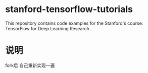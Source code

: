 # stanford-tensorflow-tutorials
This repository contains code examples for the Stanford's course: TensorFlow for Deep Learning Research. 
# 说明
fork后 自己重新实现一遍

